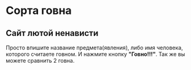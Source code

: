 Сорта говна
========
Сайт лютой ненависти
--------------------

Просто впишите название предмета(явления), либо имя человека, которого считаете говном. И нажмите кнопку **"Говно!!!"**.
Так же вы можете сравнить 2 говна.
